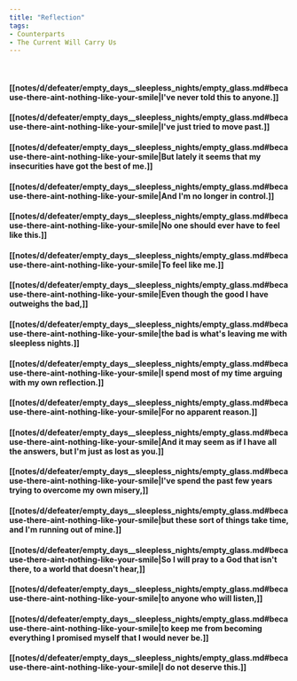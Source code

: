 ```yaml
---
title: "Reflection"
tags:
- Counterparts
- The Current Will Carry Us
---
```

&nbsp;
#### [[notes/d/defeater/empty_days__sleepless_nights/empty_glass.md#because-there-aint-nothing-like-your-smile|I've never told this to anyone.]]
#### [[notes/d/defeater/empty_days__sleepless_nights/empty_glass.md#because-there-aint-nothing-like-your-smile|I've just tried to move past.]]
#### [[notes/d/defeater/empty_days__sleepless_nights/empty_glass.md#because-there-aint-nothing-like-your-smile|But lately it seems that my insecurities have got the best of me.]]
#### [[notes/d/defeater/empty_days__sleepless_nights/empty_glass.md#because-there-aint-nothing-like-your-smile|And I'm no longer in control.]]
#### [[notes/d/defeater/empty_days__sleepless_nights/empty_glass.md#because-there-aint-nothing-like-your-smile|No one should ever have to feel like this.]]
#### [[notes/d/defeater/empty_days__sleepless_nights/empty_glass.md#because-there-aint-nothing-like-your-smile|To feel like me.]]
#### [[notes/d/defeater/empty_days__sleepless_nights/empty_glass.md#because-there-aint-nothing-like-your-smile|Even though the good I have outweighs the bad,]]
#### [[notes/d/defeater/empty_days__sleepless_nights/empty_glass.md#because-there-aint-nothing-like-your-smile|the bad is what's leaving me with sleepless nights.]]
#### [[notes/d/defeater/empty_days__sleepless_nights/empty_glass.md#because-there-aint-nothing-like-your-smile|I spend most of my time arguing with my own reflection.]]
#### [[notes/d/defeater/empty_days__sleepless_nights/empty_glass.md#because-there-aint-nothing-like-your-smile|For no apparent reason.]]
#### [[notes/d/defeater/empty_days__sleepless_nights/empty_glass.md#because-there-aint-nothing-like-your-smile|And it may seem as if I have all the answers, but I'm just as lost as you.]]
#### [[notes/d/defeater/empty_days__sleepless_nights/empty_glass.md#because-there-aint-nothing-like-your-smile|I've spend the past few years trying to overcome my own misery,]]
#### [[notes/d/defeater/empty_days__sleepless_nights/empty_glass.md#because-there-aint-nothing-like-your-smile|but these sort of things take time, and I'm running out of mine.]]
#### [[notes/d/defeater/empty_days__sleepless_nights/empty_glass.md#because-there-aint-nothing-like-your-smile|So I will pray to a God that isn't there, to a world that doesn't hear,]]
#### [[notes/d/defeater/empty_days__sleepless_nights/empty_glass.md#because-there-aint-nothing-like-your-smile|to anyone who will listen,]]
#### [[notes/d/defeater/empty_days__sleepless_nights/empty_glass.md#because-there-aint-nothing-like-your-smile|to keep me from becoming everything I promised myself that I would never be.]]
#### [[notes/d/defeater/empty_days__sleepless_nights/empty_glass.md#because-there-aint-nothing-like-your-smile|I do not deserve this.]]
